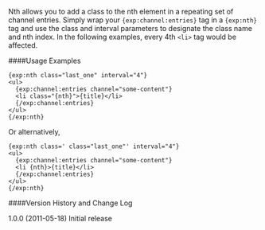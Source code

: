 Nth allows you to add a class to the nth element in a repeating set of channel entries. Simply wrap your `{exp:channel:entries}` tag in a `{exp:nth}` tag and use the class and interval parameters to designate the class name and nth index. In the following examples, every 4th `<li>` tag would be affected.

####Usage Examples

    {exp:nth class="last_one" interval="4"}
    <ul>
      {exp:channel:entries channel="some-content"}
      <li class="{nth}">{title}</li>
      {/exp:channel:entries}
    </ul>
    {/exp:nth}

Or alternatively,

    {exp:nth class=' class="last_one"' interval="4"}
    <ul>
      {exp:channel:entries channel="some-content"}
      <li {nth}>{title}</li>
      {/exp:channel:entries}
    </ul>
    {/exp:nth}

####Version History and Change Log

1.0.0 (2011-05-18) Initial release
